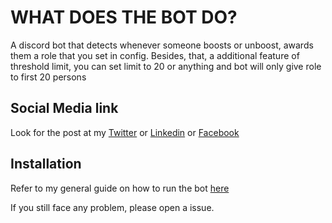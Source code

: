 # WHAT DOES THE BOT DO?

A discord bot that detects whenever someone boosts or unboost, awards them a role that you set in config. Besides, that, a additional feature of threshold limit, you can set limit to 20 or anything and bot will only give role to first 20 persons

## Social Media link

Look for the post at my [Twitter](https://twitter.com/bilal_the_dev/status/1768520539155427707) or [Linkedin](https://www.linkedin.com/feed/update/urn:li:share:7174285804301651968/)
or [Facebook](https://www.facebook.com/permalink.php?story_fbid=pfbid02mXhoPTEx5YKmfP7Rzrnc2UbN12bufduivhfZSwm3Bp2A68gN3fKsDDpanCw3hL3Ul&id=61556182875591&__cft__[0]=AZXUVu8H3vFm8-mKrqog67-gftIXT58S3ewE0NZ0to1UuNNz7gmxc26Af8y_IaQYQVcxkORN1NFp0tRndFczCW55M7hv7gp5YWWIJKX9OZK_Ww&__tn__=%2CO%2CP-R)

## Installation

Refer to my general guide on how to run the bot [here](https://github.com/bilal-the-dev/How-to-run-my-discord-bots)

If you still face any problem, please open a issue.
